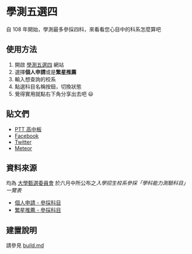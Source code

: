 # 學測五選四
自 108 年開始，學測最多參採四科，來看看您心目中的科系怎麼算吧

## 使用方法
1. 開啟 [學測五選四](https://sean.cat/gsat) 網站
2. 選擇**個人申請**或是**繁星推薦**
3. 輸入想查詢的校系
4. 點選科目名稱按鈕，切換狀態
5. 覺得實用就點右下角分享出去吧 :smiley:


## 貼文們

* [PTT 高中板](https://www.ptt.cc/bbs/SENIORHIGH/M.1529085042.A.CD0.html)
* [Facebook](https://www.facebook.com/Sean0604/posts/2103316103273571)
* [Twitter](https://twitter.com/Sea_n64/status/1007815631343738880)
* [Meteor](https://meteor.today/a/99fu5g)



## 資料來源
均為 [大學甄選委員會](https://www.caac.ccu.edu.tw/cacportal/index.php) 於六月中所公布之*入學招生校系參採「學科能力測驗科目」一覽表*
* [個人申請 - 參採科目](https://www.caac.ccu.edu.tw/apply107/Classification_NextYear.php)  
* [繁星推薦 - 參採科目](https://www.caac.ccu.edu.tw/star107/Classification_NextYear.php)


## 建置說明
請參見 [build.md](build.md)
